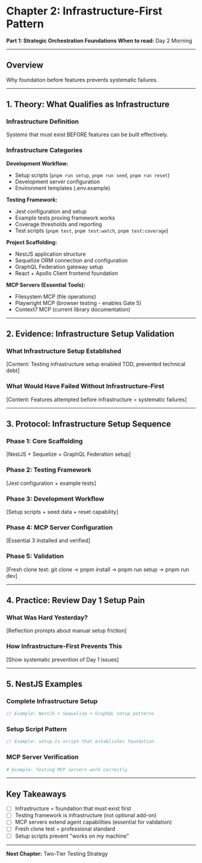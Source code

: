 # Chapter 2: Infrastructure-First Pattern

**Part 1: Strategic Orchestration Foundations**
**When to read:** Day 2 Morning

---

## Overview

Why foundation before features prevents systematic failures.

---

## 1. Theory: What Qualifies as Infrastructure

### Infrastructure Definition

Systems that must exist BEFORE features can be built effectively.

### Infrastructure Categories

**Development Workflow:**
- Setup scripts (`pnpm run setup`, `pnpm run seed`, `pnpm run reset`)
- Development server configuration
- Environment templates (.env.example)

**Testing Framework:**
- Jest configuration and setup
- Example tests proving framework works
- Coverage thresholds and reporting
- Test scripts (`pnpm test`, `pnpm test:watch`, `pnpm test:coverage`)

**Project Scaffolding:**
- NestJS application structure
- Sequelize ORM connection and configuration
- GraphQL Federation gateway setup
- React + Apollo Client frontend foundation

**MCP Servers (Essential Tools):**
- Filesystem MCP (file operations)
- Playwright MCP (browser testing - enables Gate 5)
- Context7 MCP (current library documentation)

---

## 2. Evidence: Infrastructure Setup Validation

### What Infrastructure Setup Established

[Content: Testing infrastructure setup enabled TDD, prevented technical debt]

### What Would Have Failed Without Infrastructure-First

[Content: Features attempted before infrastructure = systematic failures]

---

## 3. Protocol: Infrastructure Setup Sequence

### Phase 1: Core Scaffolding
[NestJS + Sequelize + GraphQL Federation setup]

### Phase 2: Testing Framework
[Jest configuration + example tests]

### Phase 3: Development Workflow
[Setup scripts + seed data + reset capability]

### Phase 4: MCP Server Configuration
[Essential 3 installed and verified]

### Phase 5: Validation
[Fresh clone test: git clone → pnpm install → pnpm run setup → pnpm run dev]

---

## 4. Practice: Review Day 1 Setup Pain

### What Was Hard Yesterday?

[Reflection prompts about manual setup friction]

### How Infrastructure-First Prevents This

[Show systematic prevention of Day 1 issues]

---

## 5. NestJS Examples

### Complete Infrastructure Setup

```typescript
// Example: NestJS + Sequelize + GraphQL setup patterns
```

### Setup Script Pattern

```typescript
// Example: setup.ts script that establishes foundation
```

### MCP Server Verification

```bash
# Example: Testing MCP servers work correctly
```

---

## Key Takeaways

- [ ] Infrastructure = foundation that must exist first
- [ ] Testing framework is infrastructure (not optional add-on)
- [ ] MCP servers extend agent capabilities (essential for validation)
- [ ] Fresh clone test = professional standard
- [ ] Setup scripts prevent "works on my machine"

---

**Next Chapter:** Two-Tier Testing Strategy
